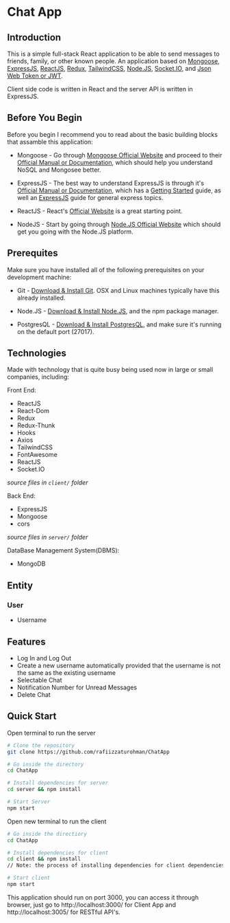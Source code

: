 # Chat App

## Introduction

This is a simple full-stack React application to be able to send messages to friends, family, or other known people. An application based on [Mongoose](https://mongoosejs.com/), [ExpressJS](https://expressjs.com/), [ReactJS](https://react.dev/), [Redux](https://redux.js.org/), [TailwindCSS](https://tailwindcss.com/), [Node.JS](https://nodejs.org/en), [Socket.IO](https://socket.io/), and [Json Web Token or JWT](https://jwt.io/).

Client side code is written in React and the server API is written in ExpressJS.

## Before You Begin

Before you begin I recommend you to read about the basic building blocks that assamble this application:

* Mongoose - Go through [Mongoose Official Website](https://mongoosejs.com/) and proceed to their [Official Manual or Documentation](https://mongoosejs.com/docs/guide.html), which should help you understand NoSQL and Mongosee better.

* ExpressJS - The best way to understand ExpressJS is through it's [Official Manual or Documentation](https://expressjs.com/), which has a [Getting Started](https://expressjs.com/en/starter/installing.html) guide, as well an [ExpressJS](https://expressjs.com/en/guide/routing.html) guide for general express topics.

* ReactJS - React's [Official Website](https://react.dev/) is a great starting point.

* NodeJS - Start by going through [Node.JS Official Website](https://nodejs.org/en) which should get you going with the Node.JS platform.

## Prerequites

Make sure you have installed all of the following prerequisites on your development machine:
* Git - [Download & Install Git](https://git-scm.com/downloads). OSX and Linux machines typically have this already installed.

* Node.JS - [Download & Install Node.JS](https://nodejs.org/en/download/current), and the npm package manager.

* PostgresQL - [Download & Install PostgresQL](https://www.postgresql.org/download/), and make sure it's running on the default port  (27017).

## Technologies

Made with technology that is quite busy being used now in large or small companies, including:

Front End:
* ReactJS
* React-Dom
* Redux
* Redux-Thunk
* Hooks
* Axios
* TailwindCSS
* FontAwesome
* ReactJS
* Socket.IO
  
_source files in ```client/``` folder_

Back End: 
* ExpressJS
* Mongoose
* cors

_source files in ```server/``` folder_

DataBase Management System(DBMS):
* MongoDB

## Entity

### User
* Username

## Features
* Log In and Log Out
* Create a new username automatically provided that the username is not the same as the existing username
* Selectable Chat
* Notification Number for Unread Messages
* Delete Chat

## Quick Start

Open terminal to run the server

```bash
# Clone the repository
git clone https://github.com/rafiizzaturohman/ChatApp

# Go inside the directory
cd ChatApp

# Install dependencies for server
cd server && npm install

# Start Server
npm start
```

Open new terminal to run the client

```bash
# Go inside the directiory
cd ChatApp

# Install dependencies for client
cd client && npm install
// Note: the process of installing dependencies for client dependencies can take some time.

# Start client
npm start
```

This application should run on port 3000, you can access it through browser, just go to http://localhost:3000/ for Client App and http://localhost:3005/ for RESTful API's.